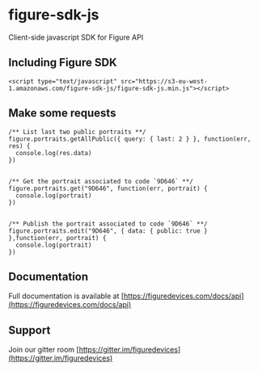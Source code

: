 # figure-sdk-js
Client-side javascript SDK for Figure API

## Including Figure SDK

```
<script type="text/javascript" src="https://s3-eu-west-1.amazonaws.com/figure-sdk-js/figure-sdk-js.min.js"></script>
```

## Make some requests 


```
/** List last two public portraits **/ 
figure.portraits.getAllPublic({ query: { last: 2 } }, function(err, res) {
  console.log(res.data)
})


/** Get the portrait associated to code `9D646` **/ 
figure.portraits.get("9D646", function(err, portrait) {
  console.log(portrait)
})


/** Publish the portrait associated to code `9D646` **/
figure.portraits.edit("9D646", { data: { public: true } },function(err, portrait) {
  console.log(portrait)
})
```

## Documentation
Full documentation is available at [https://figuredevices.com/docs/api](https://figuredevices.com/docs/api)

## Support
Join our gitter room [https://gitter.im/figuredevices](https://gitter.im/figuredevices) 
